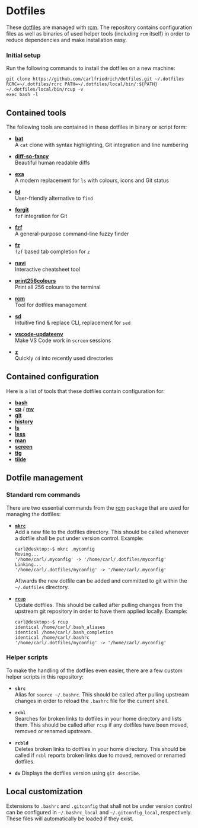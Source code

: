 # Dotfiles

These [dotfiles][1] are managed with [rcm][2]. The repository contains
configuration files as well as binaries of used helper tools (including `rcm`
itself) in order to reduce dependencies and make installation easy.

[1]: https://dotfiles.github.io/
[2]: https://github.com/thoughtbot/rcm


### Initial setup

Run the following commands to install the dotfiles on a new machine:

```shell
git clone https://github.com/carlfriedrich/dotfiles.git ~/.dotfiles
RCRC=~/.dotfiles/rcrc PATH=~/.dotfiles/local/bin/:${PATH} ~/.dotfiles/local/bin/rcup -v
exec bash -l
```

## Contained tools

The following tools are contained in these dotfiles in binary or script form:

- [**bat**](https://github.com/sharkdp/bat)  
  A `cat` clone with syntax highlighting, Git integration and line numbering

- [**diff-so-fancy**](https://github.com/so-fancy/diff-so-fancy)  
  Beautiful human readable diffs

- [**exa**](https://github.com/ogham/exa)  
  A modern replacement for `ls` with colours, icons and Git status

- [**fd**](https://github.com/sharkdp/fd)  
  User-friendly alternative to `find`

- [**forgit**](https://github.com/wfxr/forgit)  
  `fzf` integration for Git

- [**fzf**](https://github.com/junegunn/fzf)  
  A general-purpose command-line fuzzy finder

- [**fz**](https://github.com/changyuheng/fz)  
  `fzf` based tab completion for `z`

- [**navi**](https://github.com/denisidoro/navi)  
  Interactive cheatsheet tool

- [**print256colours**](https://gist.github.com/HaleTom/89ffe32783f89f403bba96bd7bcd1263)  
  Print all 256 colours to the terminal

- [**rcm**](https://github.com/thoughtbot/rcm)  
  Tool for dotfiles management

- [**sd**](https://github.com/chmln/sd)  
  Intuitive find & replace CLI, replacement for `sed`

- [**vscode-updateenv**](https://superuser.com/a/1613931/1036029)  
  Make VS Code work in `screen` sessions

- [**z**](https://github.com/rupa/z)  
  Quickly `cd` into recently used directories


## Contained configuration

Here is a list of tools that these dotfiles contain configuration for:

- [**bash**](https://linux.die.net/man/1/bash)
- [**cp**](https://linux.die.net/man/1/cp) / [**mv**](https://linux.die.net/man/1/mv)
- [**git**](https://linux.die.net/man/1/git)
- [**history**](https://linux.die.net/man/1/history)
- [**ls**](https://linux.die.net/man/1/ls)
- [**less**](https://linux.die.net/man/1/less)
- [**man**](https://linux.die.net/man/1/man)
- [**screen**](https://linux.die.net/man/1/screen)
- [**tig**](https://github.com/jonas/tig)
- [**tilde**](https://github.com/gphalkes/tilde)


## Dotfile management

### Standard rcm commands

There are two essential commands from the [rcm][3] package that are used for
managing the dotfiles:

- [**`mkrc`**][4]  
  Add a new file to the dotfiles directory. This should be called whenever a
  dotfile shall be put under version control. Example:

  ```shell
  carl@desktop:~$ mkrc .myconfig
  Moving...
  '/home/carl/.myconfig' -> '/home/carl/.dotfiles/myconfig'
  Linking...
  '/home/carl/.dotfiles/myconfig' -> '/home/carl/.myconfig'
  ```

  Aftwards the new dotfile can be added and committed to git within the
  `~/.dotfiles` directory.

- [**`rcup`**][5]  
  Update dotfiles. This should be called after pulling changes from the upstream
  git repository in order to have them applied locally. Example:

  ```shell
  carl@desktop:~$ rcup
  identical /home/carl/.bash_aliases
  identical /home/carl/.bash_completion
  identical /home/carl/.bashrc
  '/home/carl/.dotfiles/myconfig' -> '/home/carl/.myconfig'
  ```

[3]: https://github.com/thoughtbot/rcm
[4]: http://thoughtbot.github.io/rcm/mkrc.1.html
[5]: http://thoughtbot.github.io/rcm/rcup.1.html


### Helper scripts

To make the handling of the dotfiles even easier, there are a few custom helper
scripts in this repository:

- **`sbrc`**  
  Alias for `source ~/.bashrc`. This should be called after pulling upstream
  changes in order to reload the `.bashrc` file for the current shell.

- **`rcbl`**  
  Searches for broken links to dotfiles in your home directory and lists them.
  This should be called after `rcup` if any dotfiles have been moved, removed
  or renamed upstream.

- **`rcbld`**  
  Deletes broken links to dotfiles in your home directory. This should be called
  if `rcbl` reports broken links due to moved, removed or renamed dotfiles.

- **`dv`**
  Displays the dotfiles version using `git describe`.


## Local customization

Extensions to `.bashrc` and `.gitconfig` that shall not be under version control
can be configured in `~/.bashrc_local` and `~/.gitconfig_local`, respectively.
These files will automatically be loaded if they exist.
